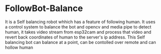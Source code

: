 # FollowBot-Balance
It is a Self balancing robot whhich has a feature of following human. It uses a control system to balance the bot and opencv and media pipe to detect human, it takes video stream from esp32cam and process that video and revert back coordinates of human to the server's ip address.
This Self balancing bot can balance at a point, can be contolled over remote and can hollow human
